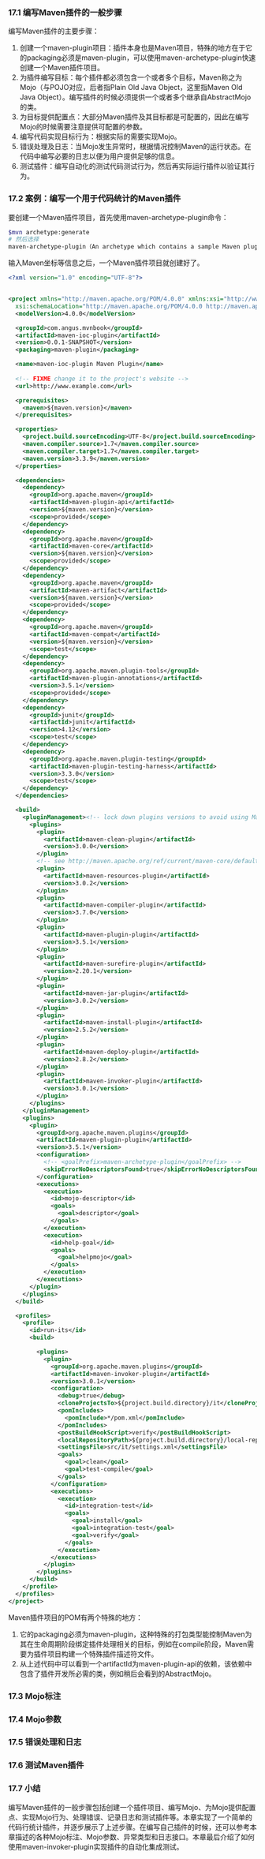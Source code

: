 ### 17.1 编写Maven插件的一般步骤

编写Maven插件的主要步骤：

1. 创建一个maven-plugin项目：插件本身也是Maven项目，特殊的地方在于它的packaging必须是maven-plugin，可以使用maven-archetype-plugin快速创建一个Maven插件项目。
2. 为插件编写目标：每个插件都必须包含一个或者多个目标，Maven称之为Mojo（与POJO对应，后者指Plain Old Java Object，这里指Maven Old Java Object）。编写插件的时候必须提供一个或者多个继承自AbstractMojo的类。
3. 为目标提供配置点：大部分Maven插件及其目标都是可配置的，因此在编写Mojo的时候需要注意提供可配置的参数。
4. 编写代码实现目标行为：根据实际的需要实现Mojo。
5. 错误处理及日志：当Mojo发生异常时，根据情况控制Maven的运行状态。在代码中编写必要的日志以便为用户提供足够的信息。
6. 测试插件：编写自动化的测试代码测试行为，然后再实际运行插件以验证其行为。

### 17.2 案例：编写一个用于代码统计的Maven插件

要创建一个Maven插件项目，首先使用maven-archetype-plugin命令：

```bash
$mvn archetype:generate
# 然后选择
maven-archetype-plugin（An archetype which contains a sample Maven plugin.）
```

输入Maven坐标等信息之后，一个Maven插件项目就创建好了。

```xml
<?xml version="1.0" encoding="UTF-8"?>


<project xmlns="http://maven.apache.org/POM/4.0.0" xmlns:xsi="http://www.w3.org/2001/XMLSchema-instance"
  xsi:schemaLocation="http://maven.apache.org/POM/4.0.0 http://maven.apache.org/xsd/maven-4.0.0.xsd">
  <modelVersion>4.0.0</modelVersion>

  <groupId>com.angus.mvnbook</groupId>
  <artifactId>maven-ioc-plugin</artifactId>
  <version>0.0.1-SNAPSHOT</version>
  <packaging>maven-plugin</packaging>

  <name>maven-ioc-plugin Maven Plugin</name>
  
  <!-- FIXME change it to the project's website -->
  <url>http://www.example.com</url>

  <prerequisites>
    <maven>${maven.version}</maven>
  </prerequisites>

  <properties>
    <project.build.sourceEncoding>UTF-8</project.build.sourceEncoding>
    <maven.compiler.source>1.7</maven.compiler.source>
    <maven.compiler.target>1.7</maven.compiler.target>
    <maven.version>3.3.9</maven.version>
  </properties>

  <dependencies>
    <dependency>
      <groupId>org.apache.maven</groupId>
      <artifactId>maven-plugin-api</artifactId>
      <version>${maven.version}</version>
      <scope>provided</scope>
    </dependency>
    <dependency>
      <groupId>org.apache.maven</groupId>
      <artifactId>maven-core</artifactId>
      <version>${maven.version}</version>
      <scope>provided</scope>
    </dependency>
    <dependency>
      <groupId>org.apache.maven</groupId>
      <artifactId>maven-artifact</artifactId>
      <version>${maven.version}</version>
      <scope>provided</scope>
    </dependency>
    <dependency>
      <groupId>org.apache.maven</groupId>
      <artifactId>maven-compat</artifactId>
      <version>${maven.version}</version>
      <scope>test</scope>
    </dependency> 
    <dependency>
      <groupId>org.apache.maven.plugin-tools</groupId>
      <artifactId>maven-plugin-annotations</artifactId>
      <version>3.5.1</version>
      <scope>provided</scope>
    </dependency>
    <dependency>
      <groupId>junit</groupId>
      <artifactId>junit</artifactId>
      <version>4.12</version>
      <scope>test</scope>
    </dependency>
    <dependency>
      <groupId>org.apache.maven.plugin-testing</groupId>
      <artifactId>maven-plugin-testing-harness</artifactId>
      <version>3.3.0</version>
      <scope>test</scope>
    </dependency>
  </dependencies>

  <build>
    <pluginManagement><!-- lock down plugins versions to avoid using Maven defaults (may be moved to parent pom) -->
      <plugins>
        <plugin>
          <artifactId>maven-clean-plugin</artifactId>
          <version>3.0.0</version>
        </plugin>
        <!-- see http://maven.apache.org/ref/current/maven-core/default-bindings.html#Plugin_bindings_for_maven-plugin_packaging -->
        <plugin>
          <artifactId>maven-resources-plugin</artifactId>
          <version>3.0.2</version>
        </plugin>
        <plugin>
          <artifactId>maven-compiler-plugin</artifactId>
          <version>3.7.0</version>
        </plugin>
        <plugin>
          <artifactId>maven-plugin-plugin</artifactId>
          <version>3.5.1</version>
        </plugin>
        <plugin>
          <artifactId>maven-surefire-plugin</artifactId>
          <version>2.20.1</version>
        </plugin>
        <plugin>
          <artifactId>maven-jar-plugin</artifactId>
          <version>3.0.2</version>
        </plugin>
        <plugin>
          <artifactId>maven-install-plugin</artifactId>
          <version>2.5.2</version>
        </plugin>
        <plugin>
          <artifactId>maven-deploy-plugin</artifactId>
          <version>2.8.2</version>
        </plugin>
        <plugin>
          <artifactId>maven-invoker-plugin</artifactId>
          <version>3.0.1</version>
        </plugin>
      </plugins>
    </pluginManagement>
    <plugins>
      <plugin>
        <groupId>org.apache.maven.plugins</groupId>
        <artifactId>maven-plugin-plugin</artifactId>
        <version>3.5.1</version>
        <configuration>
          <!-- <goalPrefix>maven-archetype-plugin</goalPrefix> -->
          <skipErrorNoDescriptorsFound>true</skipErrorNoDescriptorsFound>
        </configuration>
        <executions>
          <execution>
            <id>mojo-descriptor</id>
            <goals>
              <goal>descriptor</goal>
            </goals>
          </execution>
          <execution>
            <id>help-goal</id>
            <goals>
              <goal>helpmojo</goal>
            </goals>
          </execution>
        </executions>
      </plugin>
    </plugins>
  </build>

  <profiles>
    <profile>
      <id>run-its</id>
      <build>

        <plugins>
          <plugin>
            <groupId>org.apache.maven.plugins</groupId>
            <artifactId>maven-invoker-plugin</artifactId>
            <version>3.0.1</version>
            <configuration>
              <debug>true</debug>
              <cloneProjectsTo>${project.build.directory}/it</cloneProjectsTo>
              <pomIncludes>
                <pomInclude>*/pom.xml</pomInclude>
              </pomIncludes>
              <postBuildHookScript>verify</postBuildHookScript>
              <localRepositoryPath>${project.build.directory}/local-repo</localRepositoryPath>
              <settingsFile>src/it/settings.xml</settingsFile>
              <goals>
                <goal>clean</goal>
                <goal>test-compile</goal>
              </goals>
            </configuration>
            <executions>
              <execution>
                <id>integration-test</id>
                <goals>
                  <goal>install</goal>
                  <goal>integration-test</goal>
                  <goal>verify</goal>
                </goals>
              </execution>
            </executions>
          </plugin>
        </plugins>
      </build>
    </profile>
  </profiles>
</project>

```

Maven插件项目的POM有两个特殊的地方：

1. 它的packaging必须为maven-plugin，这种特殊的打包类型能控制Maven为其在生命周期阶段绑定插件处理相关的目标，例如在compile阶段，Maven需要为插件项目构建一个特殊插件描述符文件。
2. 从上述代码中可以看到一个artifactId为maven-plugin-api的依赖，该依赖中包含了插件开发所必需的类，例如稍后会看到的AbstractMojo。

### 17.3 Mojo标注

### 17.4 Mojo参数

### 17.5 错误处理和日志

### 17.6 测试Maven插件

### 17.7 小结

编写Maven插件的一般步骤包括创建一个插件项目、编写Mojo、为Mojo提供配置点、实现Mojo行为、处理错误、记录日志和测试插件等。本章实现了一个简单的代码行统计插件，并逐步展示了上述步骤。在编写自己插件的时候，还可以参考本章描述的各种Mojo标注、Mojo参数、异常类型和日志接口。本章最后介绍了如何使用maven-invoker-plugin实现插件的自动化集成测试。

